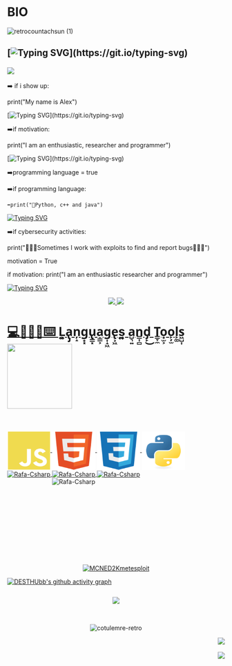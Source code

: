 <h1 align="left" color: green; >
BIO
</h1>

<div align="left">
	
![retrocountachsun (1)](https://user-images.githubusercontent.com/90658763/185750255-5806f6a4-d2df-487c-aaf7-e4f2c6068e9e.gif)

</div>

</h1>	

<h2 align="left">
	
[![Typing SVG](https://readme-typing-svg.herokuapp.com?font=script&size=25&duration=3000&pause=2000&color=E42614&background=FF413C00&width=435&lines=+%F0%9F%91%8B+𝗪𝗲𝗹𝗰𝗼𝗺𝗲+𝘁𝗼+𝗗𝗘𝗦𝗧𝗛𝗨𝗯𝗯+𝗽𝗿𝗼𝗳𝗶𝗹𝗲!)](https://git.io/typing-svg)
	
</h2>

</div>
  <p align="left"> 
  <img src="https://profile-counter.glitch.me/ DESTHUbb/count.svg" />
</p>

➡️ if i show up:

  print("My name is Alex")
  
  [![Typing SVG](https://readme-typing-svg.herokuapp.com?color=00D13B&width=750&lines=>>>+My+name+is+Alex.)](https://git.io/typing-svg)
  
 ➡️if motivation:

  print("I am an enthusiastic, researcher and programmer")

[![Typing SVG](https://readme-typing-svg.herokuapp.com?color=00D13B&width=750&lines=>>>+I+am+an+enthusiastic,+researcher+and+programmer.)](https://git.io/typing-svg)

➡️programming language = true

➡️if programming language:

 	➡️print("🐲Python, c++ and java")
 
 [![Typing SVG](https://readme-typing-svg.herokuapp.com?color=00D13B&width=750&lines=>>>+🐲+Python+c++and+java)](https://git.io/typing-svg)

➡️if cybersecurity activities:
 
 print("👨🏾‍💻Sometimes I work with exploits to find and report bugs👨🏾‍💻")
 
 motivation = True

if motivation:
    print("I am an enthusiastic researcher and programmer")


 [![Typing SVG](https://readme-typing-svg.herokuapp.com?color=00D13B&width=750&lines=>>>+👨🏾‍💻+Sometimes+I+work+with+exploits+to+find+and+report+bugs👨🏾‍💻)](https://git.io/typing-svg)

<div align="center">
  
  <a href="https://github.com/DESTHUbb">
  <img height="180em" src="https://github-readme-stats-git-masterrstaa-rickstaa.vercel.app/api?username=DESTHUbb&layout=compact&langs_count=7&theme=aura"/>
	  
  <img height="180em" src="https://github-readme-stats.vercel.app/api/top-langs/?username=DESTHUbb&layout=compact&langs_count=7&theme=aura"/>  

	  
</div>
	
<p align='right'>

# 💻👨🏾‍💻⌨️️ L̦͙͍a̢̡n̦̝g̟͓u̢͇͓a̠͇͕g͎̝͖e̢͕͖s͍͍͔ a̺͉͍n͇͎̻d̡̙͜ T͇̞̼o͙̫͕o̙̦̫l̙͚s͖̺͎ <img src="https://media.giphy.com/media/TEnXkcsHrP4YedChhA/giphy.gif" width="150" height="150" frameBorder="0" class="giphy-embed" allowFullScreen></img></p>

<p align='right'>


<div style="display: inline_block"><br>

  <img align="center" alt="Rafa-Js" height="90" width="100" src="https://raw.githubusercontent.com/devicons/devicon/master/icons/javascript/javascript-plain.svg">

  <img align="center" alt="Rafa-Ts" height="90" width="100" src="https://raw.githubusercontent.com/devicons/devicon/master/icons/html5/html5-original.svg">

  <img align="center" alt="Rafa-CSS" height="90" width="100" src="https://raw.githubusercontent.com/devicons/devicon/master/icons/css3/css3-original.svg">

  <img align="center" alt="Rafa-Python" height="90" width="100" src="https://raw.githubusercontent.com/devicons/devicon/master/icons/python/python-original.svg">

  <img align="center" alt="Rafa-Csharp" height="90" width="100" src="https://cdn.jsdelivr.net/gh/devicons/devicon/icons/cplusplus/cplusplus-original.svg" />
    
  <img align="center" alt="Rafa-Csharp" height="90" width="100" src="https://cdn.jsdelivr.net/gh/devicons/devicon/icons/bash/bash-original.svg" />
	
  <img align="center" alt="Rafa-Csharp" height="90" width="100"  src="https://cdn.jsdelivr.net/gh/devicons/devicon/icons/ssh/ssh-original-wordmark.svg" />
 
	
 <img  align="right" alt="Rafa-Csharp" height="200" width="400" src="https://cdn.jsdelivr.net/gh/devicons/devicon/icons/linux/linux-original.svg">
  
</div></br>

<div align="center">

![MCNED2Kmetesploit](https://user-images.githubusercontent.com/90658763/182873994-43e838ce-074e-445a-ba7b-415faf01ef3d.gif)

</div>

 [![DESTHUbb's github activity graph](https://github-readme-activity-graph.cyclic.app/graph?username=DESTHUbb&theme=chartreuse-dark)](https://github.com/ashutosh00710/github-readme-activity-graph)
 
<h3 align="center">
	<img align="center" src="http://github-readme-streak-stats.herokuapp.com?user=DESTHUbb&theme=midnight-purple&hide_border=true&background=#0d1117&currStreakNum=00DD24">	
</h3></br>

<div align="center">

![cotulemre-retro](https://user-images.githubusercontent.com/90658763/185743139-ff92651a-f727-4bd1-be2f-1ae318d62e98.gif)
	
<div align="right">

<a href="mailto:wagebo3208@gmail.com"><img src="https://img.shields.io/badge/-Gmail-%23333?style=for-the-badge&logo=gmail&logoColor=red" target="_white"></a>	
	

<div align="right">

<a href="https://discord.gg/Destikaa17 #0642" target="_blank"><img src="https://img.shields.io/badge/Discord-7289DA?style=for-the-badge&logo=discord&logoColor=white" target="_blank">



